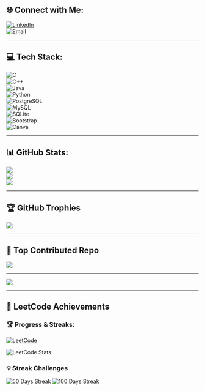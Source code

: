 ## 🌐 Connect with Me:
[![LinkedIn](https://img.shields.io/badge/LinkedIn-%230077B5.svg?logo=linkedin&logoColor=white)](https://www.linkedin.com/in/soumya-ranjan-mallick-308094288)  
[![Email](https://img.shields.io/badge/Email-D14836?logo=gmail&logoColor=white)](mailto:soumyarmallick.bd@gmail.com)

---

## 💻 Tech Stack:
![C](https://img.shields.io/badge/c-%2300599C.svg?style=for-the-badge&logo=c&logoColor=white)  
![C++](https://img.shields.io/badge/c++-%2300599C.svg?style=for-the-badge&logo=c%2B%2B&logoColor=white)  
![Java](https://img.shields.io/badge/java-%23ED8B00.svg?style=for-the-badge&logo=openjdk&logoColor=white)  
![Python](https://img.shields.io/badge/python-3670A0?style=for-the-badge&logo=python&logoColor=ffdd54)  
![PostgreSQL](https://img.shields.io/badge/postgres-%23316192.svg?style=for-the-badge&logo=postgresql&logoColor=white)  
![MySQL](https://img.shields.io/badge/mysql-4479A1.svg?style=for-the-badge&logo=mysql&logoColor=white)  
![SQLite](https://img.shields.io/badge/sqlite-%2307405e.svg?style=for-the-badge&logo=sqlite&logoColor=white)  
![Bootstrap](https://img.shields.io/badge/bootstrap-%238511FA.svg?style=for-the-badge&logo=bootstrap&logoColor=white)  
![Canva](https://img.shields.io/badge/Canva-%2300C4CC.svg?style=for-the-badge&logo=Canva&logoColor=white)

---

## 📊 GitHub Stats:
![](https://github-readme-stats.vercel.app/api?username=Soumya2719&theme=dark&hide_border=false&include_all_commits=false&count_private=false)<br/>
![](https://github-readme-streak-stats.herokuapp.com/?user=Soumya2719&theme=dark&hide_border=false)<br/>
![](https://github-readme-stats.vercel.app/api/top-langs/?username=Soumya2719&theme=dark&hide_border=false&include_all_commits=false&count_private=false&layout=compact)

---

## 🏆 GitHub Trophies
![](https://github-profile-trophy.vercel.app/?username=Soumya2719&theme=radical&no-frame=false&no-bg=true&margin-w=4)

---

## 🔽 Top Contributed Repo
![](https://github-contributor-stats.vercel.app/api?username=Soumya2719&limit=5&theme=dark&combine_all_yearly_contributions=true)

---

[![](https://visitcount.itsvg.in/api?id=Soumya2719&icon=10&color=12)](https://visitcount.itsvg.in)

---

## 💪 LeetCode Achievements
### 🏆 Progress & Streaks:
[![LeetCode](https://img.shields.io/badge/LeetCode-000000?style=for-the-badge&logo=LeetCode&logoColor=#FFA116)](https://leetcode.com/u/sam-2003/)

![LeetCode Stats](https://leetcode-stats-six.vercel.app/api?username=sam-2003&theme=dark)

### 💡 Streak Challenges
[![50 Days Streak](https://img.shields.io/badge/50%20Days%20Streak-3D?style=for-the-badge&color=blue)](https://leetcode.com/u/sam-2003/)
[![100 Days Streak](https://img.shields.io/badge/100%20Days%20Streak-3D?style=for-the-badge&color=gold)](https://leetcode.com/u/sam-2003/)

<!-- Proudly created with GPRM ( https://gprm.itsvg.in ) -->
